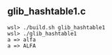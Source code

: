 ## glib_hashtable1.c

```
wsl> ./build.sh glib_hashtable1
wsl> ./glib_hashtable1
a => alfa
a => ALFA
```